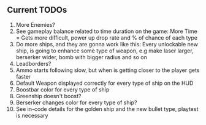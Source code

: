 ## Current TODOs

1. More Enemies?
2. See gameplay balance related to time duration on the game: More Time = Gets more difficult, power up drop rate and % of chance of each type
3. Do more ships, and they are gonna work like this: Every unlockable new ship, is going to enhance some type of weapon, e.g make laser larger, berserker wider, bomb with bigger radius and so on
4. Leadborders?
5. Ammo starts following slow, but when is getting closer to the player gets faster
6. Default Weapon displayed correctly for every type of ship on the HUD
7. Boostbar color for every type of ship
8. Greenship doesn't boost?
9. Berserker changes color for every type of ship?
10. See in-code details for the golden ship and the new bullet type, playtest is necessary